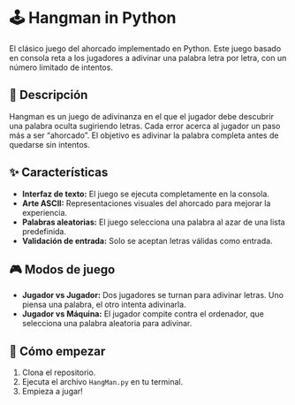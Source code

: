 # 🕹️ Hangman in Python

El clásico juego del ahorcado implementado en Python. Este juego basado en consola reta a los jugadores a adivinar una palabra letra por letra, con un número limitado de intentos.

## 📖 Descripción

Hangman es un juego de adivinanza en el que el jugador debe descubrir una palabra oculta sugiriendo letras. Cada error acerca al jugador un paso más a ser “ahorcado”. El objetivo es adivinar la palabra completa antes de quedarse sin intentos.

## ✨ Características

- **Interfaz de texto:** El juego se ejecuta completamente en la consola.
- **Arte ASCII:** Representaciones visuales del ahorcado para mejorar la experiencia.
- **Palabras aleatorias:** El juego selecciona una palabra al azar de una lista predefinida.
- **Validación de entrada:** Solo se aceptan letras válidas como entrada.

## 🎮 Modos de juego

- **Jugador vs Jugador:** Dos jugadores se turnan para adivinar letras. Uno piensa una palabra, el otro intenta adivinarla.
- **Jugador vs Máquina:** El jugador compite contra el ordenador, que selecciona una palabra aleatoria para adivinar.

## 🚀 Cómo empezar

1. Clona el repositorio.
2. Ejecuta el archivo `HangMan.py` en tu terminal.
3. Empieza a jugar!



